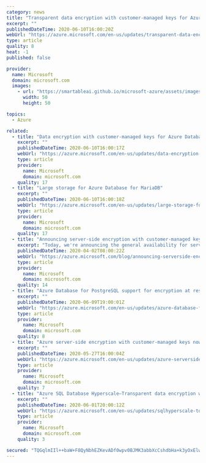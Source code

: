 ```yaml
---
category: news
title: "Transparent data encryption with customer-managed keys for Azure SQL Database Hyperscale"
excerpt: ""
publishedDateTime: 2020-06-10T16:00:20Z
webUrl: "https://azure.microsoft.com/en-us/updates/transparent-data-encryption-with-customermanaged-keys-for-azure-sql-database-hyperscale/"
type: article
quality: 8
heat: -1
published: false

provider:
  name: Microsoft
  domain: microsoft.com
  images:
    - url: "https://smartableai.github.io/microsoft-azure/assets/images/organizations/microsoft.com-50x50.jpg"
      width: 50
      height: 50

topics:
  - Azure

related:
  - title: "Data encryption with customer-managed keys for Azure Database for MySQL"
    excerpt: ""
    publishedDateTime: 2020-06-10T16:00:17Z
    webUrl: "https://azure.microsoft.com/en-us/updates/data-encryption-with-customermanaged-keys-for-azure-database-for-mysql-in-preview/"
    type: article
    provider:
      name: Microsoft
      domain: microsoft.com
    quality: 17
  - title: "Large storage for Azure Database for MariaDB"
    excerpt: ""
    publishedDateTime: 2020-06-10T16:00:18Z
    webUrl: "https://azure.microsoft.com/en-us/updates/large-storage-for-azure-database-for-mariadb/"
    type: article
    provider:
      name: Microsoft
      domain: microsoft.com
    quality: 17
  - title: "Announcing server-side encryption with customer-managed keys for Azure Managed Disks"
    excerpt: "Today, we're announcing the general availability for server-side encryption (SSE) with customer-managed keys (CMK) for Azure Managed Disks. Azure customers already benefit from SSE with platform-managed keys for Managed Disks enabled by default. SSE with CMK improves on platform-managed keys by giving"
    publishedDateTime: 2020-04-02T08:00:22Z
    webUrl: "https://azure.microsoft.com/blog/announcing-serverside-encryption-with-customermanaged-keys-for-azure-managed-disks/"
    type: article
    provider:
      name: Microsoft
      domain: microsoft.com
    quality: 14
  - title: "Azure Database for PostgreSQL support for encryption at rest using customer-managed keys"
    excerpt: ""
    publishedDateTime: 2020-06-09T19:00:01Z
    webUrl: "https://azure.microsoft.com/en-us/updates/azure-database-for-postgresql-encryption-at-rest-byok-preview/"
    type: article
    provider:
      name: Microsoft
      domain: microsoft.com
    quality: 8
  - title: "Azure server-side encryption with customer-managed keys now available for Azure Ultra Disks"
    excerpt: ""
    publishedDateTime: 2020-05-27T16:00:04Z
    webUrl: "https://azure.microsoft.com/en-us/updates/azure-serverside-encryption-with-customermanaged-keys-now-available-for-azure-ultra-disks/"
    type: article
    provider:
      name: Microsoft
      domain: microsoft.com
    quality: 7
  - title: "Azure SQL Database Hyperscale—Transparent data encryption with customer-managed keys now in preview"
    excerpt: ""
    publishedDateTime: 2020-06-01T20:00:12Z
    webUrl: "https://azure.microsoft.com/en-us/updates/sqlhyperscale-tde-byok/"
    type: article
    provider:
      name: Microsoft
      domain: microsoft.com
    quality: 3

secured: "TQGqlmIIl++baW+F8QyNbhEZKevADf0wpv0BJMK3abbXcCshdbHa+k3yOxElwaE+8I4XOpu7i/dHjqyBdHbF/1/wxWIwszaeZNH66vA9hGa3c+JJGko5E4LM0TSYaTq5qe2ECtvfH0T1h6GGro0p4SLJsob2Mlqu4FoX/ND7kNJ4Cml9Iud4bDL2UtSwjc9U+c44eePvZ3vNcw1XZ6DHwHhJpEITz1HMe5evc1/A/snEf0QHCTLbKqsQPinxLwdv/KZ7FmznbzWy8Xh1zgJXw8F6emESugsicv2JPyxv7Xj1MIMXoZOA+iOm4sKFtLz75ImpeAQiJGj9vWVoAJuLoQ==;bgK0CydFihXYQvznkq0iGA=="
---
```


